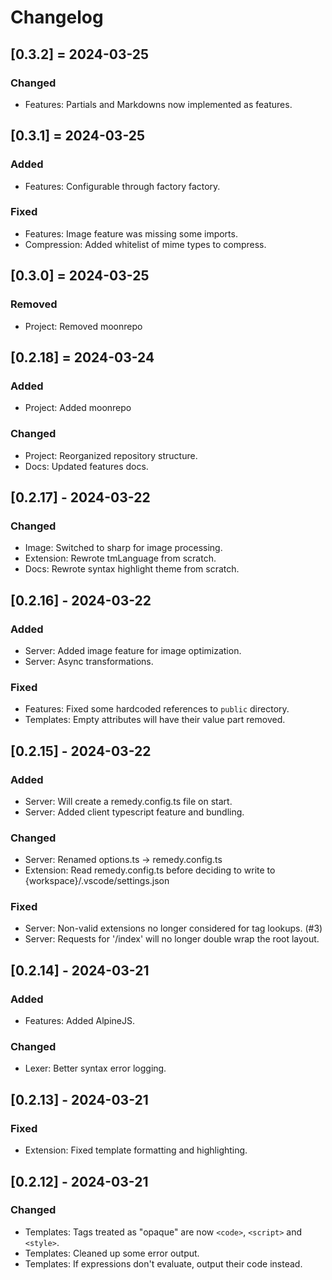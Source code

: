 # Changelog

## [0.3.2] = 2024-03-25
### Changed
- Features: Partials and Markdowns now implemented as features.

## [0.3.1] = 2024-03-25
### Added
- Features: Configurable through factory factory.

### Fixed
- Features: Image feature was missing some imports.
- Compression: Added whitelist of mime types to compress.

## [0.3.0] = 2024-03-25
### Removed
- Project: Removed moonrepo

## [0.2.18] = 2024-03-24
### Added
- Project: Added moonrepo

### Changed
- Project: Reorganized repository structure.
- Docs: Updated features docs.

## [0.2.17] - 2024-03-22
### Changed
- Image: Switched to sharp for image processing.
- Extension: Rewrote tmLanguage from scratch.
- Docs: Rewrote syntax highlight theme from scratch.

## [0.2.16] - 2024-03-22
### Added
- Server: Added image feature for image optimization.
- Server: Async transformations.

### Fixed
- Features: Fixed some hardcoded references to `public` directory.
- Templates: Empty attributes will have their value part removed.

## [0.2.15] - 2024-03-22
### Added
- Server: Will create a remedy.config.ts file on start.
- Server: Added client typescript feature and bundling.
### Changed
- Server: Renamed options.ts -> remedy.config.ts
- Extension: Read remedy.config.ts before deciding to write to {workspace}/.vscode/settings.json
### Fixed
- Server: Non-valid extensions no longer considered for tag lookups. (#3)
- Server: Requests for '/index' will no longer double wrap the root layout.


## [0.2.14] - 2024-03-21
### Added
- Features: Added AlpineJS.
### Changed
- Lexer: Better syntax error logging.


## [0.2.13] - 2024-03-21
### Fixed
- Extension: Fixed template formatting and highlighting.


## [0.2.12] - 2024-03-21
### Changed
- Templates: Tags treated as "opaque" are now `<code>`, `<script>` and `<style>`.
- Templates: Cleaned up some error output.
- Templates: If expressions don't evaluate, output their code instead.

